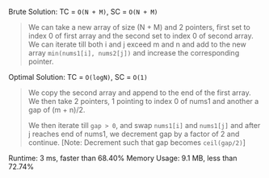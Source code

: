 Brute Solution: TC = `O(N + M)`, SC = `O(N + M)`

> We can take a new array of size (N + M) and 2 pointers, first set to index 0 of first array and the second set to index 0 of second array. We can iterate till both i and j exceed m and n and add to the new array `min(nums1[i], nums2[j])` and increase the corresponding pointer.

Optimal Solution: TC = `O(logN)`, SC = `O(1)`

> We copy the second array and append to the end of the first array. We then take 2 pointers, 1 pointing to index 0 of nums1 and another a gap of (m + n)/2. 
> 
> We then iterate till `gap > 0`, and swap `nums1[i]` and `nums1[j]` and after j reaches end of nums1, we decrement gap by a factor of 2 and continue.
[Note: Decrement such that gap becomes `ceil(gap/2)`] 

Runtime: 3 ms, faster than 68.40%
Memory Usage: 9.1 MB, less than 72.74%